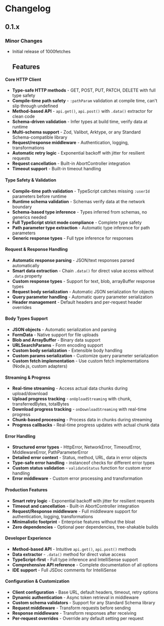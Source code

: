 # Changelog

## 0.1.x

### Minor Changes

- Initial release of 1000fetches

  ## Features

#### Core HTTP Client

- **Type-safe HTTP methods** - GET, POST, PUT, PATCH, DELETE with full type safety
- **Compile-time path safety** - `:pathParam` validation at compile time, can't slip through undefined
- **Method-based API** - `api.get()`, `api.post()` with `.data()` extractor for clean code
- **Schema-driven validation** - Infer types at build time, verify data at runtime
- **Multi-schema support** - Zod, Valibot, Arktype, or any Standard Schema-compatible library
- **Request/response middleware** - Authentication, logging, transformations
- **Automatic retry logic** - Exponential backoff with jitter for resilient requests
- **Request cancellation** - Built-in AbortController integration
- **Timeout support** - Built-in timeout handling

#### Type Safety & Validation

- **Compile-time path validation** - TypeScript catches missing `:userId` parameters before runtime
- **Runtime schema validation** - Schemas verify data at the network boundary
- **Schema-based type inference** - Types inferred from schemas, no generics needed
- **Full TypeScript strict mode compliance** - Complete type safety
- **Path parameter type extraction** - Automatic type inference for path parameters
- **Generic response types** - Full type inference for responses

#### Request & Response Handling

- **Automatic response parsing** - JSON/text responses parsed automatically
- **Smart data extraction** - Chain `.data()` for direct value access without `.data` property
- **Custom response types** - Support for text, blob, arrayBuffer response types
- **Request body serialization** - Automatic JSON serialization for objects
- **Query parameter handling** - Automatic query parameter serialization
- **Header management** - Default headers and per-request header overrides

#### Body Types Support

- **JSON objects** - Automatic serialization and parsing
- **FormData** - Native support for file uploads
- **Blob and ArrayBuffer** - Binary data support
- **URLSearchParams** - Form encoding support
- **Custom body serialization** - Extensible body handling
- **Custom params serialization** - Customize query parameter serialization
- **Custom fetch implementation** - Use custom fetch implementations (Node.js, custom adapters)

#### Streaming & Progress

- **Real-time streaming** - Access actual data chunks during upload/download
- **Upload progress tracking** - `onUploadStreaming` with chunk, transferredBytes, totalBytes
- **Download progress tracking** - `onDownloadStreaming` with real-time progress
- **Chunk-based processing** - Process data in chunks during streaming
- **Progress callbacks** - Real-time progress updates with actual chunk data

#### Error Handling

- **Structured error types** - HttpError, NetworkError, TimeoutError, MiddlewareError, PathParameterError
- **Detailed error context** - Status, method, URL, data in error objects
- **Type-safe error handling** - instanceof checks for different error types
- **Custom status validation** - `validateStatus` function for custom error handling
- **Error middleware** - Custom error processing and transformation

#### Production Features

- **Smart retry logic** - Exponential backoff with jitter for resilient requests
- **Timeout and cancellation** - Built-in AbortController integration
- **Request/Response middleware** - Full middleware support for authentication, logging, transformations
- **Minimalistic footprint** - Enterprise features without the bloat
- **Zero dependencies** - Optional peer dependencies, tree-shakable builds

#### Developer Experience

- **Method-based API** - Intuitive `api.get()`, `api.post()` methods
- **Data extractor** - `.data()` method for direct value access
- **TypeScript-first** - Full type inference and IntelliSense support
- **Comprehensive API reference** - Complete documentation of all options
- **IDE support** - Full JSDoc comments for IntelliSense

#### Configuration & Customization

- **Client configuration** - Base URL, default headers, timeout, retry options
- **Dynamic authentication** - Async token retrieval in middleware
- **Custom schema validators** - Support for any Standard Schema library
- **Request middleware** - Transform requests before sending
- **Response middleware** - Transform responses after receiving
- **Per-request overrides** - Override any default setting per request
